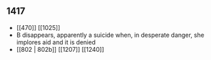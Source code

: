## 1417
- [[470]] [[1025]] 
- B disappears, apparently a suicide when, in desperate danger, she implores aid and it is denied
- [[802 | 802b]] [[1207]] [[1240]] 

